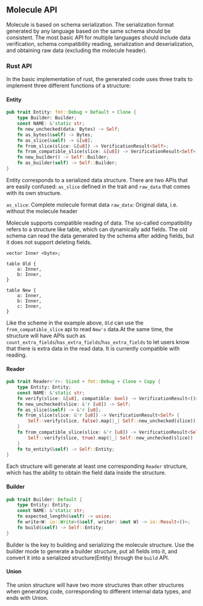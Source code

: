 ## Molecule API

Molecule is based on schema serialization. The serialization format generated by any language based on the same schema should be consistent. The most basic API for multiple languages ​​should include data verification, schema compatibility reading, serialization and deserialization, and obtaining raw data (excluding the molecule header).

### Rust API

In the basic implementation of rust, the generated code uses three traits to implement three different functions of a structure:

#### Entity
```rust
pub trait Entity: fmt::Debug + Default + Clone {
    type Builder: Builder;
    const NAME: &'static str;
    fn new_unchecked(data: Bytes) -> Self;
    fn as_bytes(&self) -> Bytes;
    fn as_slice(&self) -> &[u8];
    fn from_slice(slice: &[u8]) -> VerificationResult<Self>;
    fn from_compatible_slice(slice: &[u8]) -> VerificationResult<Self>;
    fn new_builder() -> Self::Builder;
    fn as_builder(self) -> Self::Builder;
}
```
Entity corresponds to a serialized data structure. There are two APIs that are easily confused: `as_slice` defined in the trait and `raw_data` that comes with its own structure.

`as_slice`: Complete molecule format data
`raw_data`: Original data, i.e. without the molecule header

Molecule supports compatible reading of data. The so-called compatibility refers to a structure like table, which can dynamically add fields. The old schema can read the data generated by the schema after adding fields, but it does not support deleting fields.

```mol
vector Inner <byte>;

table Old {
    a: Inner,
    b: Inner,
}

table New {
    a: Inner,
    b: Inner,
    c: Inner,
}
```

Like the scheme in the example above, `Old` can use the `from_compatible_slice` api to read `New's` data.At the same time, the structure will have APIs such as `count_extra_fields`/`has_extra_fields`/`has_extra_fields` to let users know that there is extra data in the read data. It is currently compatible with reading.

#### Reader
```rust
pub trait Reader<'r>: Sized + fmt::Debug + Clone + Copy {
    type Entity: Entity;
    const NAME: &'static str;
    fn verify(slice: &[u8], compatible: bool) -> VerificationResult<()>;
    fn new_unchecked(slice: &'r [u8]) -> Self;
    fn as_slice(&self) -> &'r [u8];
    fn from_slice(slice: &'r [u8]) -> VerificationResult<Self> {
        Self::verify(slice, false).map(|_| Self::new_unchecked(slice))
    }
    fn from_compatible_slice(slice: &'r [u8]) -> VerificationResult<Self> {
        Self::verify(slice, true).map(|_| Self::new_unchecked(slice))
    }
    fn to_entity(&self) -> Self::Entity;
}
```

Each structure will generate at least one corresponding `Reader` structure, which has the ability to obtain the field data inside the structure.


#### Builder

```rust
pub trait Builder: Default {
    type Entity: Entity;
    const NAME: &'static str;
    fn expected_length(&self) -> usize;
    fn write<W: io::Write>(&self, writer: &mut W) -> io::Result<()>;
    fn build(&self) -> Self::Entity;
}
```

Builder is the key to building and serializing the molecule structure. Use the builder mode to generate a builder structure, put all fields into it, and convert it into a serialized structure(Entity) through the `build` API.


#### Union

The union structure will have two more structures than other structures when generating code, corresponding to different internal data types, and ends with Union.
